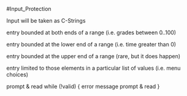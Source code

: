 #Input_Protection


Input will be taken as C-Strings

entry bounded at both ends of a range (i.e. grades between 0..100)

entry bounded at the lower end of a range (i.e. time greater than 0)

entry bounded at the upper end of a range (rare, but it does happen)

entry limited to those elements in a particular list of values (i.e. menu choices)


   prompt & read
    while (!valid)
    {
        error message
        prompt & read
    }
